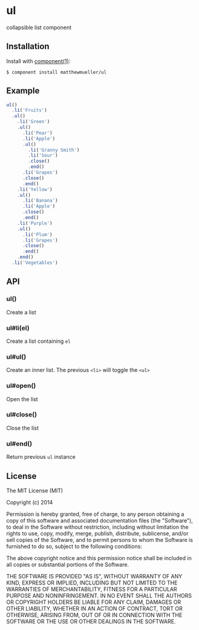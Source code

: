 
# ul

  collapsible list component

## Installation

  Install with [component(1)](http://component.io):

    $ component install matthewmueller/ul

## Example

```js
ul()
  .li('Fruits')
  .ul()
    .li('Green')
    .ul()
      .li('Pear')
      .li('Apple')
      .ul()
        .li('Granny Smith')
        .li('Sour')
        .close()
        .end()
      .li('Grapes')
      .close()
      .end()
    .li('Yellow')
    .ul()
      .li('Banana')
      .li('Apple')
      .close()
      .end()
    .li('Purple')
    .ul()
      .li('Plum')
      .li('Grapes')
      .close()
      .end()
    .end()
  .li('Vegetables')
```

## API

### ul()

Create a list

### ul#li(el)

Create a list containing `el`

### ul#ul()

Create an inner list. The previous `<li>` will toggle the `<ul>`

### ul#open()

Open the list

### ul#close()

Close the list

### ul#end()

Return previous `ul` instance

## License

  The MIT License (MIT)

  Copyright (c) 2014 <copyright holders>

  Permission is hereby granted, free of charge, to any person obtaining a copy
  of this software and associated documentation files (the "Software"), to deal
  in the Software without restriction, including without limitation the rights
  to use, copy, modify, merge, publish, distribute, sublicense, and/or sell
  copies of the Software, and to permit persons to whom the Software is
  furnished to do so, subject to the following conditions:

  The above copyright notice and this permission notice shall be included in
  all copies or substantial portions of the Software.

  THE SOFTWARE IS PROVIDED "AS IS", WITHOUT WARRANTY OF ANY KIND, EXPRESS OR
  IMPLIED, INCLUDING BUT NOT LIMITED TO THE WARRANTIES OF MERCHANTABILITY,
  FITNESS FOR A PARTICULAR PURPOSE AND NONINFRINGEMENT. IN NO EVENT SHALL THE
  AUTHORS OR COPYRIGHT HOLDERS BE LIABLE FOR ANY CLAIM, DAMAGES OR OTHER
  LIABILITY, WHETHER IN AN ACTION OF CONTRACT, TORT OR OTHERWISE, ARISING FROM,
  OUT OF OR IN CONNECTION WITH THE SOFTWARE OR THE USE OR OTHER DEALINGS IN
  THE SOFTWARE.
